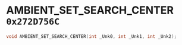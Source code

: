 # AMBIENT_SET_SEARCH_CENTER `0x272D756C`

```cpp
void AMBIENT_SET_SEARCH_CENTER(int _Unk0, int _Unk1, int _Unk2);
```